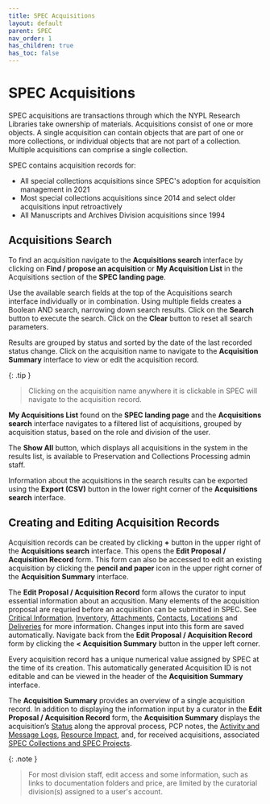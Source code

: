 ```yaml
---
title: SPEC Acquisitions
layout: default
parent: SPEC
nav_order: 1
has_children: true
has_toc: false
---
```


# SPEC Acquisitions
SPEC acquisitions are transactions through which the NYPL Research Libraries take ownership of materials. Acquisitions consist of one or more objects. A single acquisition can contain objects that are part of one or more collections, or individual objects that are not part of a collection. Multiple acquisitions can comprise a single collection.

SPEC contains acquisition records for:
- All special collections acquisitions since SPEC's adoption for acquisition management in 2021
- Most special collections acquisitions since 2014 and select older acquisitions input retroactively
- All Manuscripts and Archives Division acquisitions since 1994


## Acquisitions Search
To find an acquisition navigate to the **Acquisitions search** interface by clicking on **Find / propose an acquisition** or **My Acquisition List** in the Acquisitions section of the **SPEC landing page**.

Use the available search fields at the top of the Acquisitions search interface individually or in combination. Using multiple fields creates a Boolean AND search, narrowing down search results. Click on the **Search** button to execute the search. Click on the **Clear** button to reset all search parameters.

Results are grouped by status and sorted by the date of the last recorded status change. Click on the acquisition name to navigate to the **Acquisition Summary** interface to view or edit the acquisition record. 

{: .tip }
> Clicking on the acquisition name anywhere it is clickable in SPEC will navigate to the acquisition record. 

**My Acquisitions List** found on the **SPEC landing page** and the **Acquisitions search** interface navigates to a filtered list of acquisitions, grouped by acquisition status, based on the role and division of the user. 

The **Show All** button, which displays all acquisitions in the system in the results list, is available to Preservation and Collections Processing admin staff. 

Information about the acquisitions in the search results can be exported using the **Export (CSV)** button in the lower right corner of the **Acquisitions search** interface.


## Creating and Editing Acquisition Records
Acquisition records can be created by clicking **+** button in the upper right of the **Acquisitions search** interface. This opens the **Edit Proposal / Acquisition Record** form. This form can also be accessed to edit an existing acquisition by clicking the **pencil and paper** icon in the upper right corner of the **Acquisition Summary** interface.

The **Edit Proposal / Acquisition Record** form allows the curator to input essential information about an acqusition. Many elements of the acquisition proposal are requried before an acquisition can be submitted in SPEC. See [Critical Information](https://nypl.github.io/pres-docs/spec/specAcquisitionsCriticalinfo.html), [Inventory](https://nypl.github.io/pres-docs/spec/specAcquisitionsInventory.html), [Attachments](https://nypl.github.io/pres-docs/spec/specAcquisitionsAttachments.html), [Contacts](https://nypl.github.io/pres-docs/spec/specAcquisitionsContacts.html), [Locations](https://nypl.github.io/pres-docs/spec/specAcquisitionsLocations.html) and [Deliveries](https://nypl.github.io/pres-docs/spec/specAcquisitionsDeliveries.html) for more information. Changes input into this form are saved automatically. Navigate back from the **Edit Proposal / Acquisition Record** form by clicking the **< Acquisition Summary** button in the upper left corner.

Every acquisition record has a unique numerical value assigned by SPEC at the time of its creation. This automatically generated Acquisition ID is not editable and can be viewed in the header of the **Acquisition Summary** interface. 

The **Acquisition Summary** provides an overview of a single acquisition record. In addition to displaying the information input by a curator in the **Edit Proposal / Acquisition Record** form, the **Acquisition Summary** displays the acquisition’s [Status](https://nypl.github.io/pres-docs/spec/specAcquisitionsActions.html) along the approval process, PCP notes, the [Activity and Message Logs](https://nypl.github.io/pres-docs/spec/specAcquisitionsActivityMessage.html), [Resource Impact](https://nypl.github.io/pres-docs/spec/specAcquisitionsResourceImpact.html), and, for received acquisitions, associated [SPEC Collections and SPEC Projects](https://nypl.github.io/pres-docs/spec/specAcquisitionsRelatedRecords.html). 

{: .note }
> For most division staff, edit access and some information, such as links to documentation folders and price, are limited by the curatorial division(s) assigned to a user's account.